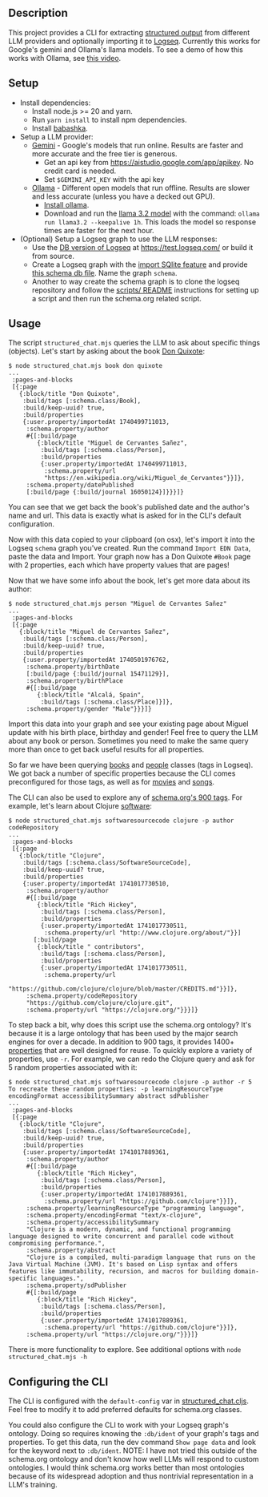 ## Description

This project provides a CLI for extracting [structured output](https://ollama.com/blog/structured-outputs) from different LLM providers and optionally importing it to [Logseq](https://logseq.com). Currently this works for Google's gemini and Ollama's llama models. To see a demo of how this works with Ollama, see [this video](https://www.loom.com/share/bd98db65474f4e828bd4db65d556159c).

## Setup

* Install dependencies:
     * Install node.js >= 20 and yarn.
     * Run `yarn install` to install npm dependencies.
     * Install [babashka](https://github.com/babashka/babashka).
* Setup a LLM provider:
     * [Gemini](https://ai.google.dev/gemini-api/docs) - Google's models that run online. Results are faster and more accurate and the free tier is generous.
          * Get an api key from https://aistudio.google.com/app/apikey. No credit card is needed.
          * Set `$GEMINI_API_KEY` with the api key
     * [Ollama](https://ollama.com/) - Different open models that run offline. Results are slower and less accurate (unless you have a decked out GPU).
          * [Install ollama](https://ollama.com/download).
          * Download and run the [llama 3.2 model](https://ollama.com/library/llama3.2) with the command: `ollama run llama3.2 --keepalive 1h`. This loads the model so response times are faster for the next hour.
* (Optional) Setup a Logseq graph to use the LLM responses:
     * Use the [DB version of Logseq](https://github.com/logseq/docs/blob/feat/db/db-version.md) at https://test.logseq.com/ or build it from source.
     * Create a Logseq graph with the [import SQlite feature](https://github.com/logseq/docs/blob/feat/db/db-version.md#graph-export) and provide [this schema db file](./schema/db.sqlite). Name the graph `schema`.
     * Another to way create the schema graph is to clone the logseq repository and follow the [scripts/ README](https://github.com/logseq/logseq/tree/feat/db/scripts#usage) instructions for setting up a script and then run the schema.org related script.

## Usage

The script `structured_chat.mjs` queries the LLM to ask about specific things (objects). Let's start by asking about the book [Don Quixote](https://en.wikipedia.org/wiki/Don_Quixote):

```
$ node structured_chat.mjs book don quixote
...
 :pages-and-blocks
 [{:page
   {:block/title "Don Quixote",
    :build/tags [:schema.class/Book],
    :build/keep-uuid? true,
    :build/properties
    {:user.property/importedAt 1740499711013,
     :schema.property/author
     #{[:build/page
        {:block/title "Miguel de Cervantes Sañez",
         :build/tags [:schema.class/Person],
         :build/properties
         {:user.property/importedAt 1740499711013,
          :schema.property/url
          "https://en.wikipedia.org/wiki/Miguel_de_Cervantes"}}]},
     :schema.property/datePublished
     [:build/page {:build/journal 16050124}]}}}]}
```

You can see that we get back the book's published date and the author's name and url. This data is exactly what is asked for in the CLI's default configuration.

Now with this data copied to your clipboard (on osx), let's import it into the Logseq `schema` graph you've created. Run the command `Import EDN Data`, paste the data and Import. Your graph now has a Don Quixote `#Book` page with 2 properties, each which have property values that are pages!

Now that we have some info about the book, let's get more data about its author:

```
$ node structured_chat.mjs person "Miguel de Cervantes Sañez"
...
 :pages-and-blocks
 [{:page
   {:block/title "Miguel de Cervantes Sañez",
    :build/tags [:schema.class/Person],
    :build/keep-uuid? true,
    :build/properties
    {:user.property/importedAt 1740501976762,
     :schema.property/birthDate
     [:build/page {:build/journal 15471129}],
     :schema.property/birthPlace
     #{[:build/page
        {:block/title "Alcalá, Spain",
         :build/tags [:schema.class/Place]}]},
     :schema.property/gender "Male"}}}]}
```

Import this data into your graph and see your existing page about Miguel update with his birth place, birthday and gender! Feel free to query the LLM about any book or person. Sometimes you need to make the same query more than once to get back useful results for all properties.

So far we have been querying [books](https://schema.org/Book) and [people](https://schema.org/Person) classes (tags in Logseq). We got back a number of specific properties because the CLI comes preconfigured for those tags, as well as for [movies](https://schema.org/Movie) and [songs](https://schema.org/MusicRecording).

The CLI can also be used to explore any of [schema.org's 900 tags](https://schema.org/docs/full.html). For example, let's learn about Clojure [software](https://schema.org/SoftwareSourceCode):

```
$ node structured_chat.mjs softwaresourcecode clojure -p author codeRepository
...
 :pages-and-blocks
 [{:page
   {:block/title "Clojure",
    :build/tags [:schema.class/SoftwareSourceCode],
    :build/keep-uuid? true,
    :build/properties
    {:user.property/importedAt 1741017730510,
     :schema.property/author
     #{[:build/page
        {:block/title "Rich Hickey",
         :build/tags [:schema.class/Person],
         :build/properties
         {:user.property/importedAt 1741017730511,
          :schema.property/url "http://www.clojure.org/about/"}}]
       [:build/page
        {:block/title " contributors",
         :build/tags [:schema.class/Person],
         :build/properties
         {:user.property/importedAt 1741017730511,
          :schema.property/url
          "https://github.com/clojure/clojure/blob/master/CREDITS.md"}}]},
     :schema.property/codeRepository
     "https://github.com/clojure/clojure.git",
     :schema.property/url "https://clojure.org/"}}}]}
```

To step back a bit, why does this script use the schema.org ontology? It's because it is a large ontology that has been used by the major search engines for over a decade. In addition to 900 tags, it provides 1400+ [properties](https://meta.schema.org/Property) that are well designed for reuse. To quickly explore a variety of properties, use `-r`. For example, we can redo the Clojure query and ask for 5 random properties associated with it:

```
$ node structured_chat.mjs softwaresourcecode clojure -p author -r 5
To recreate these random properties: -p learningResourceType encodingFormat accessibilitySummary abstract sdPublisher
...
 :pages-and-blocks
 [{:page
   {:block/title "Clojure",
    :build/tags [:schema.class/SoftwareSourceCode],
    :build/keep-uuid? true,
    :build/properties
    {:user.property/importedAt 1741017889361,
     :schema.property/author
     #{[:build/page
        {:block/title "Rich Hickey",
         :build/tags [:schema.class/Person],
         :build/properties
         {:user.property/importedAt 1741017889361,
          :schema.property/url "https://github.com/clojure"}}]},
     :schema.property/learningResourceType "programming language",
     :schema.property/encodingFormat "text/x-clojure",
     :schema.property/accessibilitySummary
     "Clojure is a modern, dynamic, and functional programming language designed to write concurrent and parallel code without compromising performance.",
     :schema.property/abstract
     "Clojure is a compiled, multi-paradigm language that runs on the Java Virtual Machine (JVM). It's based on Lisp syntax and offers features like immutability, recursion, and macros for building domain-specific languages.",
     :schema.property/sdPublisher
     #{[:build/page
        {:block/title "Rich Hickey",
         :build/tags [:schema.class/Person],
         :build/properties
         {:user.property/importedAt 1741017889361,
          :schema.property/url "https://github.com/clojure"}}]},
     :schema.property/url "https://clojure.org/"}}}]}
```

There is more functionality to explore. See additional options with `node structured_chat.mjs -h`

## Configuring the CLI

The CLI is configured with the `default-config` var in [structured_chat.cljs](./src/cldwalker/structured_chat.cljs). Feel free to modify it to add preferred defaults for schema.org classes.

You could also configure the CLI to work with your Logseq graph's ontology. Doing so requires knowing the `:db/ident` of your graph's tags and properties. To get this data, run the dev command `Show page data` and look for the keyword next to `:db/ident`. NOTE: I have not tried this outside of the schema.org ontology and don't know how well LLMs will respond to custom ontologies. I would think schema.org works better than most ontologies because of its widespread adoption and thus nontrivial representation in a LLM's training.